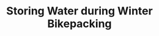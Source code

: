 ---
layout: community
category: community
title: "Storing Water during Winter Bikepacking"
description: " Anyone here bikepack in winter? I'm looking for ideas on how to carry water in temps down to -15C. It looks like one of the best options is Nalgene HDPE bottle in a 40below bottle parka. "
isTopLevel: false
isSingleLevel: false
isArticle: false
datePublished: 2022-10-04 12:38:00 +0300
dateModified: 2022-10-04 12:38:00 +0300
published: false
---
